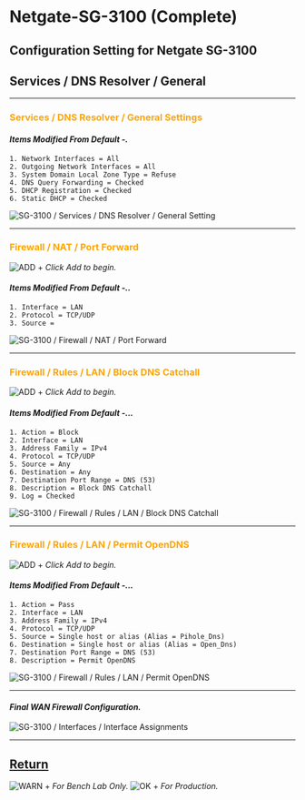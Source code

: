 # Netgate-SG-3100 (Complete)

## Configuration Setting for Netgate SG-3100

## **Services / DNS Resolver / General**

---

### <span style="color:Orange">Services / DNS Resolver / General Settings</span>

#### *Items Modified From Default -.*

    1. Network Interfaces = All
    2. Outgoing Network Interfaces = All
    3. System Domain Local Zone Type = Refuse
    4. DNS Query Forwarding = Checked
    5. DHCP Registration = Checked
    6. Static DHCP = Checked

![SG-3100 / Services / DNS Resolver / General Setting](images/Service_Dns_Resolver_General.png)

---

### <span style="color:Orange">Firewall / NAT / Port Forward</span>

![ADD +](https://via.placeholder.com/15/43A047/000000?text=+) *Click Add to begin.*

#### *Items Modified From Default -..*

    1. Interface = LAN
    2. Protocol = TCP/UDP
    3. Source = 

![SG-3100 / Firewall / NAT / Port Forward](images/Firewall_Nat_PortForward.png)

---

### <span style="color:Orange">Firewall / Rules / LAN / Block DNS Catchall</span>

![ADD +](https://via.placeholder.com/15/43A047/000000?text=+) *Click Add to begin.*

#### *Items Modified From Default -...*

    1. Action = Block
    2. Interface = LAN
    3. Address Family = IPv4
    4. Protocol = TCP/UDP
    5. Source = Any
    6. Destination = Any
    7. Destination Port Range = DNS (53)
    8. Description = Block DNS Catchall
    9. Log = Checked

![SG-3100 / Firewall / Rules / LAN / Block DNS Catchall](images/Firewall_Rules_Lan_Block_Dns.png)

---

### <span style="color:Orange">Firewall / Rules / LAN / Permit OpenDNS</span>

![ADD +](https://via.placeholder.com/15/43A047/000000?text=+) *Click Add to begin.*

#### *Items Modified From Default -...*

    1. Action = Pass
    2. Interface = LAN
    3. Address Family = IPv4
    4. Protocol = TCP/UDP
    5. Source = Single host or alias (Alias = Pihole_Dns)
    6. Destination = Single host or alias (Alias = Open_Dns)
    7. Destination Port Range = DNS (53)
    8. Description = Permit OpenDNS

![SG-3100 / Firewall / Rules / LAN / Permit OpenDNS](images/Firewall_Rules_Lan_Open_Dns.png)

---

#### *Final WAN Firewall Configuration.*

![SG-3100 / Interfaces / Interface Assignments](images/Firewall_WAN_Final.png)

---

## [Return](../README.md)

![WARN +](https://via.placeholder.com/15/FF6A00/000000?text=+) *For Bench Lab Only.*
![OK +](https://via.placeholder.com/15/4CFF00/000000?text=+) *For Production.*
